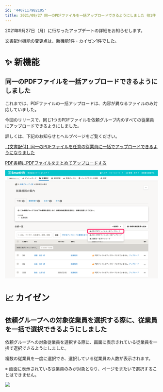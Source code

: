 ```yaml
---
id: '4407117982105'
title: 2021/09/27 同一のPDFファイルを一括アップロードできるようにしました 他1件
---
```

2021年9月27日（月）に行なったアップデートの詳細をお知らせします。

文書配付機能の変更点は、新機能1件・カイゼン1件でした。

# ✨ 新機能

## 同一のPDFファイルを一括アップロードできるようにしました

これまでは、PDFファイルの一括アップロードは、内容が異なるファイルのみ対応していました。

今回のリリースで、同じ1つのPDFファイルを依頼グループ内のすべての従業員にアップロードできるようにしました。

詳しくは、下記のお知らせとヘルプページをご覧ください。

[【文書配付】同一のPDFファイルを任意の従業員に一括でアップロードできるようになりました](https://smarthr.jp/update/28729)

[PDF書類にPDFファイルをまとめてアップロードする](https://knowledge.smarthr.jp/hc/ja/articles/4402741674393)

![](./976989B9-3CB0-4DE7-AC72-1D0A75394B2A.png)

# 📈 カイゼン

## 依頼グループへの対象従業員を選択する際に、従業員を一括で選択できるようにしました

依頼グループへの対象従業員を選択する際に、画面に表示されている従業員を一括で選択できるようにしました。

複数の従業員を一度に選択でき、選択している従業員の人数が表示されます。

※ 画面に表示されている従業員のみが対象となり、ページをまたいで選択することはできません。

![](./c53b933bfd46853d07011d66aaceffed.gif)

